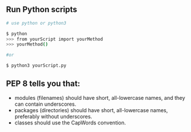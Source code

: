 Run Python scripts
------------------
```bash
# use python or python3

$ python
>>> from yourScript import yourMethod
>>> yourMethod()

#or

$ python3 yourScript.py
```

PEP 8 tells you that:
------------------
* modules (filenames) should have short, all-lowercase names, and they can contain underscores.
* packages (directories) should have short, all-lowercase names, preferably without underscores.
* classes should use the CapWords convention.
